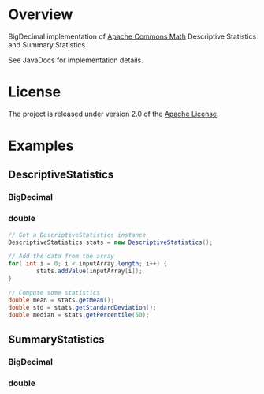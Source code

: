 # Overview

BigDecimal implementation of [Apache Commons Math](https://commons.apache.org/proper/commons-math/userguide/stat.html) Descriptive Statistics and Summary Statistics.

See JavaDocs for implementation details.

# License

The project is released under version 2.0 of the [Apache License](LICENCE.md).

# Examples

## DescriptiveStatistics

### BigDecimal


### double

```java
// Get a DescriptiveStatistics instance
DescriptiveStatistics stats = new DescriptiveStatistics();

// Add the data from the array
for( int i = 0; i < inputArray.length; i++) {
        stats.addValue(inputArray[i]);
}

// Compute some statistics
double mean = stats.getMean();
double std = stats.getStandardDeviation();
double median = stats.getPercentile(50);
```

## SummaryStatistics

### BigDecimal

### double


